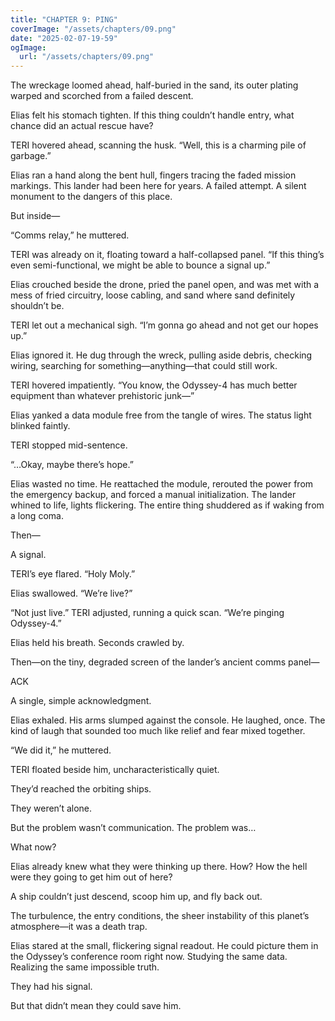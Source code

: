 ```yaml
---
title: "CHAPTER 9: PING"
coverImage: "/assets/chapters/09.png"
date: "2025-02-07-19-59"
ogImage:
  url: "/assets/chapters/09.png"
---
```


The wreckage loomed ahead, half-buried in the sand, its outer plating warped and scorched from a failed descent.

Elias felt his stomach tighten. If this thing couldn’t handle entry, what chance did an actual rescue have?

TERI hovered ahead, scanning the husk. “Well, this is a charming pile of garbage.”

Elias ran a hand along the bent hull, fingers tracing the faded mission markings. This lander had been here for years. A failed attempt. A silent monument to the dangers of this place.

But inside—

“Comms relay,” he muttered.

TERI was already on it, floating toward a half-collapsed panel. “If this thing’s even semi-functional, we might be able to bounce a signal up.”

Elias crouched beside the drone, pried the panel open, and was met with a mess of fried circuitry, loose cabling, and sand where sand definitely shouldn’t be.

TERI let out a mechanical sigh. “I’m gonna go ahead and not get our hopes up.”

Elias ignored it. He dug through the wreck, pulling aside debris, checking wiring, searching for something—anything—that could still work.

TERI hovered impatiently. “You know, the Odyssey-4 has much better equipment than whatever prehistoric junk—”

Elias yanked a data module free from the tangle of wires. The status light blinked faintly.

TERI stopped mid-sentence.

“…Okay, maybe there’s hope.”

Elias wasted no time. He reattached the module, rerouted the power from the emergency backup, and forced a manual initialization. The lander whined to life, lights flickering. The entire thing shuddered as if waking from a long coma.

Then—

A signal.

TERI’s eye flared. “Holy Moly.”

Elias swallowed. “We’re live?”

“Not just live.” TERI adjusted, running a quick scan. “We’re pinging Odyssey-4.”

Elias held his breath. Seconds crawled by.

Then—on the tiny, degraded screen of the lander’s ancient comms panel—

ACK

A single, simple acknowledgment.

Elias exhaled. His arms slumped against the console. He laughed, once. The kind of laugh that sounded too much like relief and fear mixed together.

“We did it,” he muttered.

TERI floated beside him, uncharacteristically quiet.

They’d reached the orbiting ships.

They weren’t alone.

But the problem wasn’t communication. The problem was…

What now?

Elias already knew what they were thinking up there. How? How the hell were they going to get him out of here?

A ship couldn’t just descend, scoop him up, and fly back out.

The turbulence, the entry conditions, the sheer instability of this planet’s atmosphere—it was a death trap.

Elias stared at the small, flickering signal readout. He could picture them in the Odyssey’s conference room right now. Studying the same data. Realizing the same impossible truth.

They had his signal.

But that didn’t mean they could save him.